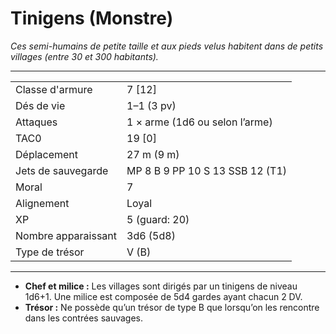 # Tinigens (Monstre)


*Ces semi-humains de petite taille et aux pieds velus habitent dans de
petits villages (entre 30 et 300 habitants).*

-----

|                     |                                 |
| ------------------- | ------------------------------- |
| Classe d'armure     | 7 \[12\]                        |
| Dés de vie          | 1–1 (3 pv)                      |
| Attaques            | 1 × arme (1d6 ou selon l’arme)  |
| TAC0                | 19 \[0\]                        |
| Déplacement         | 27 m (9 m)                      |
| Jets de sauvegarde  | MP 8 B 9 PP 10 S 13 SSB 12 (T1) |
| Moral               | 7                               |
| Alignement          | Loyal                           |
| XP                  | 5 (guard: 20)                   |
| Nombre apparaissant | 3d6 (5d8)                       |
| Type de trésor      | V (B)                           |

-----

  - **Chef et milice :** Les villages sont dirigés par un tinigens de
    niveau 1d6+1. Une milice est composée de 5d4 gardes ayant chacun 2
    DV.
  - **Trésor :** Ne possède qu’un trésor de type B que lorsqu’on les
    rencontre dans les contrées sauvages.